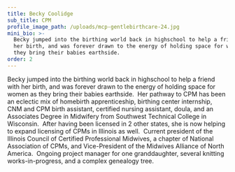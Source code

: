 ```yaml
---
title: Becky Coolidge
sub_title: CPM
profile_image_path: /uploads/mcp-gentlebirthcare-24.jpg
mini_bio: >-
  Becky jumped into the birthing world back in highschool to help a friend with
  her birth, and was forever drawn to the energy of holding space for women as
  they bring their babies earthside.
order: 2
---
```

Becky jumped into the birthing world back in highschool to help a friend with her birth, and was forever drawn to the energy of holding space for women as they bring their babies earthside.&nbsp; Her pathway to CPM has been an eclectic mix of homebirth apprenticeship, birthing center internship, CNM and CPM birth assistant, certified nursing assistant, doula, and an Associates Degree in Midwifery from Southwest Technical College in Wisconsin.&nbsp; After having been licensed in 2 other states, she is now helping to expand licensing of CPMs in Illinois as well.&nbsp; Current president of the Illinois Council of Certified Professional Midwives, a chapter of National Association of CPMs, and Vice-President of the Midwives Alliance of North America.&nbsp; Ongoing project manager for one granddaughter, several knitting works-in-progress, and a complex genealogy tree. &nbsp;